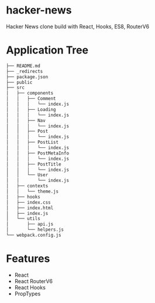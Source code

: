 # hacker-news

Hacker News clone build with React, Hooks, ES8, RouterV6

# Application Tree

```bash
├── README.md
├── _redirects
├── package.json
├── public
├── src
│   ├── components
│   │   ├── Comment
│   │   │   └── index.js
│   │   ├── Loading
│   │   │   └── index.js
│   │   ├── Nav
│   │   │   └── index.js
│   │   ├── Post
│   │   │   └── index.js
│   │   ├── PostList
│   │   │   └── index.js
│   │   ├── PostMetaInfo
│   │   │   └── index.js
│   │   ├── PostTitle
│   │   │   └── index.js
│   │   └── User
│   │       └── index.js
│   ├── contexts
│   │   └── theme.js
│   ├── hooks
│   ├── index.css
│   ├── index.html
│   ├── index.js
│   └── utils
│       ├── api.js
│       └── helpers.js
└── webpack.config.js
```

# Features

- React
- React RouterV6
- React Hooks
- PropTypes
